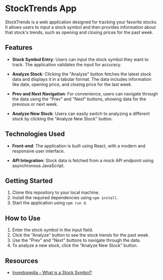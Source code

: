 # StockTrends App

StockTrends is a web application designed for tracking your favorite stocks. It allows users to input a stock symbol and then provides information about that stock's trends, such as opening and closing prices for the past week.

## Features

- **Stock Symbol Entry**: Users can input the stock symbol they want to track. The application validates the input for accuracy.

- **Analyze Stock**: Clicking the "Analyze" button fetches the latest stock data and displays it in a tabular format. The data includes information like date, opening price, and closing price for the last week.

- **Prev and Next Navigation**: For convenience, users can navigate through the data using the "Prev" and "Next" buttons, showing data for the previous or next week.

- **Analyze New Stock**: Users can easily switch to analyzing a different stock by clicking the "Analyze New Stock" button.

## Technologies Used

- **Front-end**: The application is built using React, with a modern and responsive user interface.

- **API Integration**: Stock data is fetched from a mock API endpoint using asynchronous JavaScript.

## Getting Started

1. Clone this repository to your local machine.
2. Install the required dependencies using `npm install`.
3. Start the application using `npm run d`.

## How to Use

1. Enter the stock symbol in the input field.
2. Click the "Analyze" button to see the stock trends for the past week.
3. Use the "Prev" and "Next" buttons to navigate through the data.
4. To analyze a new stock, click the "Analyze New Stock" button.

## Resources

- [Investopedia - What is a Stock Symbol?](https://www.investopedia.com/terms/s/stocksymbol.asp)

